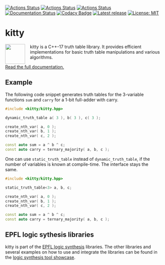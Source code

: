 [![Actions Status](https://github.com/msoeken/kitty/workflows/Linux%20CI/badge.svg)](https://github.com/msoeken/kitty/actions)
[![Actions Status](https://github.com/msoeken/kitty/workflows/MacOS%20CI/badge.svg)](https://github.com/msoeken/kitty/actions)
[![Actions Status](https://github.com/msoeken/kitty/workflows/Windows%20CI/badge.svg)](https://github.com/msoeken/kitty/actions)
[![Documentation Status](https://readthedocs.org/projects/libkitty/badge/?version=latest)](http://libkitty.readthedocs.io/en/latest/?badge=latest)
[![Codacy Badge](https://api.codacy.com/project/badge/Grade/4c1fc5fbf68b48e79d9ae91a63b5af87)](https://www.codacy.com/app/msoeken/kitty?utm_source=github.com&amp;utm_medium=referral&amp;utm_content=msoeken/kitty&amp;utm_campaign=Badge_Grade)
[![Latest release](https://img.shields.io/github/release/msoeken/kitty.svg)](https://github.com/msoeken/kitty/releases)
[![License: MIT](https://img.shields.io/badge/License-MIT-yellow.svg)](https://opensource.org/licenses/MIT)

# kitty

<img src="https://cdn.rawgit.com/msoeken/kitty/master/kitty.svg" width="64" height="64" align="left" style="margin-right: 12pt" />
kitty is a C++-17 truth table library.  It provides efficient implementations for basic truth table manipulations and various algorithms.

[Read the full documentation.](http://libkitty.readthedocs.io/en/latest/?badge=latest)

## Example

The following code snippet generates truth tables for the 3-variable functions `sum` and `carry` for a 1-bit full-adder with carry.

```c++
#include <kitty/kitty.hpp>

dynamic_truth_table a( 3 ), b( 3 ), c( 3 );

create_nth_var( a, 0 );
create_nth_var( b, 1 );
create_nth_var( c, 2 );

const auto sum = a ^ b ^ c;
const auto carry = ternary_majority( a, b, c );
```

One can use `static_truth_table` instead of `dynamic_truth_table`, if the number of variables is known at compile-time.  The interface stays the same.

```c++
#include <kitty/kitty.hpp>

static_truth_table<3> a, b, c;

create_nth_var( a, 0 );
create_nth_var( b, 1 );
create_nth_var( c, 2 );

const auto sum = a ^ b ^ c;
const auto carry = ternary_majority( a, b, c );
```

## EPFL logic sythesis libraries

kitty is part of the [EPFL logic synthesis](https://lsi.epfl.ch/page-138455-en.html) libraries.  The other libraries and several examples on how to use and integrate the libraries can be found in the [logic synthesis tool showcase](https://github.com/lsils/lstools-showcase).


